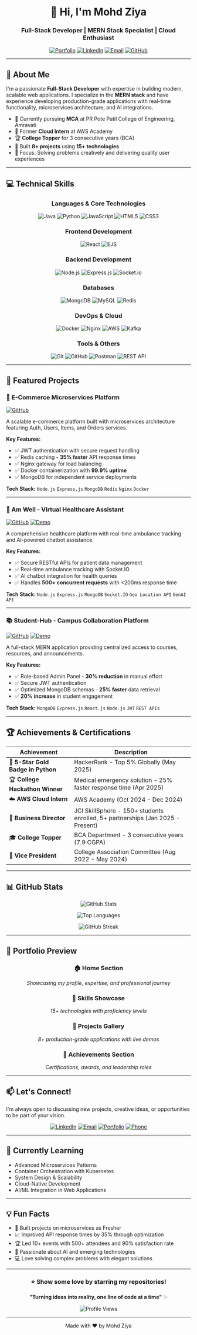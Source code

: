 <div align="center">

# 👋 Hi, I'm Mohd Ziya

### Full-Stack Developer | MERN Stack Specialist | Cloud Enthusiast

[![Portfolio](https://img.shields.io/badge/Portfolio-Visit-00D9FF?style=for-the-badge&logo=google-chrome&logoColor=white)](https://your-portfolio-link.com)
[![LinkedIn](https://img.shields.io/badge/LinkedIn-Connect-0077B5?style=for-the-badge&logo=linkedin&logoColor=white)](https://linkedin.com/in/mohdziya)
[![Email](https://img.shields.io/badge/Email-Contact-EA4335?style=for-the-badge&logo=gmail&logoColor=white)](mailto:iammohdziya@gmail.com)
[![GitHub](https://img.shields.io/badge/GitHub-Follow-181717?style=for-the-badge&logo=github&logoColor=white)](https://github.com/mohdziya)

</div>

---

## 🚀 About Me

I'm a passionate **Full-Stack Developer** with expertise in building modern, scalable web applications. I specialize in the **MERN stack** and have experience developing production-grade applications with real-time functionality, microservices architecture, and AI integrations.

- 🔭 Currently pursuing **MCA** at PR Pote Patil College of Engineering, Amravati
- 💼 Former **Cloud Intern** at AWS Academy
- 🏆 **College Topper** for 3 consecutive years (BCA)
- 🌟 Built **8+ projects** using **15+ technologies**
- 🎯 Focus: Solving problems creatively and delivering quality user experiences

---

## 💻 Technical Skills

<div align="center">

### Languages & Core Technologies
![Java](https://img.shields.io/badge/Java-ED8B00?style=for-the-badge&logo=openjdk&logoColor=white)
![Python](https://img.shields.io/badge/Python-3776AB?style=for-the-badge&logo=python&logoColor=white)
![JavaScript](https://img.shields.io/badge/JavaScript-F7DF1E?style=for-the-badge&logo=javascript&logoColor=black)
![HTML5](https://img.shields.io/badge/HTML5-E34F26?style=for-the-badge&logo=html5&logoColor=white)
![CSS3](https://img.shields.io/badge/CSS3-1572B6?style=for-the-badge&logo=css3&logoColor=white)

### Frontend Development
![React](https://img.shields.io/badge/React-20232A?style=for-the-badge&logo=react&logoColor=61DAFB)
![EJS](https://img.shields.io/badge/EJS-B4CA65?style=for-the-badge&logo=ejs&logoColor=black)

### Backend Development
![Node.js](https://img.shields.io/badge/Node.js-339933?style=for-the-badge&logo=nodedotjs&logoColor=white)
![Express.js](https://img.shields.io/badge/Express.js-000000?style=for-the-badge&logo=express&logoColor=white)
![Socket.io](https://img.shields.io/badge/Socket.io-010101?style=for-the-badge&logo=socket.io&logoColor=white)

### Databases
![MongoDB](https://img.shields.io/badge/MongoDB-47A248?style=for-the-badge&logo=mongodb&logoColor=white)
![MySQL](https://img.shields.io/badge/MySQL-4479A1?style=for-the-badge&logo=mysql&logoColor=white)
![Redis](https://img.shields.io/badge/Redis-DC382D?style=for-the-badge&logo=redis&logoColor=white)

### DevOps & Cloud
![Docker](https://img.shields.io/badge/Docker-2496ED?style=for-the-badge&logo=docker&logoColor=white)
![Nginx](https://img.shields.io/badge/Nginx-009639?style=for-the-badge&logo=nginx&logoColor=white)
![AWS](https://img.shields.io/badge/AWS-232F3E?style=for-the-badge&logo=amazon-aws&logoColor=white)
![Kafka](https://img.shields.io/badge/Apache_Kafka-231F20?style=for-the-badge&logo=apache-kafka&logoColor=white)

### Tools & Others
![Git](https://img.shields.io/badge/Git-F05032?style=for-the-badge&logo=git&logoColor=white)
![GitHub](https://img.shields.io/badge/GitHub-181717?style=for-the-badge&logo=github&logoColor=white)
![Postman](https://img.shields.io/badge/Postman-FF6C37?style=for-the-badge&logo=postman&logoColor=white)
![REST API](https://img.shields.io/badge/REST_API-009688?style=for-the-badge&logo=fastapi&logoColor=white)

</div>

---

## 🎯 Featured Projects

### 🛒 E-Commerce Microservices Platform
[![GitHub](https://img.shields.io/badge/View_Code-181717?style=flat-square&logo=github)](https://github.com/mohdziya)

A scalable e-commerce platform built with microservices architecture featuring Auth, Users, Items, and Orders services.

**Key Features:**
- ✅ JWT authentication with secure request handling
- ✅ Redis caching - **35% faster** API response times
- ✅ Nginx gateway for load balancing
- ✅ Docker containerization with **99.9% uptime**
- ✅ MongoDB for independent service deployments

**Tech Stack:** `Node.js` `Express.js` `MongoDB` `Redis` `Nginx` `Docker`

---

### 🏥 Am Well - Virtual Healthcare Assistant
[![GitHub](https://img.shields.io/badge/View_Code-181717?style=flat-square&logo=github)](https://github.com/mohdziya) [![Demo](https://img.shields.io/badge/Live_Demo-00D9FF?style=flat-square&logo=google-chrome)](https://demo-link.com)

A comprehensive healthcare platform with real-time ambulance tracking and AI-powered chatbot assistance.

**Key Features:**
- ✅ Secure RESTful APIs for patient data management
- ✅ Real-time ambulance tracking with Socket.IO
- ✅ AI chatbot integration for health queries
- ✅ Handles **500+ concurrent requests** with <200ms response time

**Tech Stack:** `Node.js` `Express.js` `MongoDB` `Socket.IO` `Geo Location API` `GenAI API`

---

### 📚 Student-Hub - Campus Collaboration Platform
[![GitHub](https://img.shields.io/badge/View_Code-181717?style=flat-square&logo=github)](https://github.com/mohdziya) [![Demo](https://img.shields.io/badge/Live_Demo-00D9FF?style=flat-square&logo=google-chrome)](https://demo-link.com)

A full-stack MERN application providing centralized access to courses, resources, and announcements.

**Key Features:**
- ✅ Role-based Admin Panel - **30% reduction** in manual effort
- ✅ Secure JWT authentication
- ✅ Optimized MongoDB schemas - **25% faster** data retrieval
- ✅ **20% increase** in student engagement

**Tech Stack:** `MongoDB` `Express.js` `React.js` `Node.js` `JWT` `REST APIs`

---

## 🏆 Achievements & Certifications

<div align="center">

| Achievement | Description |
|-------------|-------------|
| 🌟 **5-Star Gold Badge in Python** | HackerRank - Top 5% Globally (May 2025) |
| 🏆 **College Hackathon Winner** | Medical emergency solution - 25% faster response time (Apr 2025) |
| ☁️ **AWS Cloud Intern** | AWS Academy (Oct 2024 - Dec 2024) |
| 👔 **Business Director** | JCI SkillSphere - 150+ students enrolled, 5+ partnerships (Jan 2025 - Present) |
| 🎓 **College Topper** | BCA Department - 3 consecutive years (7.9 CGPA) |
| 🎯 **Vice President** | College Association Committee (Aug 2022 - May 2024) |

</div>

---

## 📊 GitHub Stats

<div align="center">

![GitHub Stats](https://github-readme-stats.vercel.app/api?username=iamMohdZiya&show_icons=true&theme=tokyonight&hide_border=true&bg_color=1a1b27&title_color=00d9ff&icon_color=00d9ff&text_color=c3e88d)

![Top Languages](https://github-readme-stats.vercel.app/api/top-langs/?username=iamMohdZiya&layout=compact&theme=tokyonight&hide_border=true&bg_color=1a1b27&title_color=00d9ff&text_color=c3e88d)

![GitHub Streak](https://github-readme-streak-stats.herokuapp.com/?user=iamMohdZiya&theme=tokyonight&hide_border=true&background=1a1b27&ring=00d9ff&fire=00d9ff&currStreakLabel=00d9ff)

</div>

---

## 🎨 Portfolio Preview

<div align="center">

### 🏠 Home Section
*Showcasing my profile, expertise, and professional journey*

### 💼 Skills Showcase
*15+ technologies with proficiency levels*

### 🚀 Projects Gallery
*8+ production-grade applications with live demos*

### 🏅 Achievements Section
*Certifications, awards, and leadership roles*

</div>

---

## 📫 Let's Connect!

I'm always open to discussing new projects, creative ideas, or opportunities to be part of your vision.

<div align="center">

[![LinkedIn](https://img.shields.io/badge/LinkedIn-0077B5?style=for-the-badge&logo=linkedin&logoColor=white)](https://linkedin.com/in/mohdziya)
[![Email](https://img.shields.io/badge/Email-EA4335?style=for-the-badge&logo=gmail&logoColor=white)](mailto:iammohdziya@gmail.com)
[![Portfolio](https://img.shields.io/badge/Portfolio-00D9FF?style=for-the-badge&logo=google-chrome&logoColor=white)](https://your-portfolio-link.com)
[![Phone](https://img.shields.io/badge/Phone-25D366?style=for-the-badge&logo=whatsapp&logoColor=white)](tel:+919763236258)

</div>

---

## 🌱 Currently Learning

- Advanced Microservices Patterns
- Container Orchestration with Kubernetes
- System Design & Scalability
- Cloud-Native Development
- AI/ML Integration in Web Applications

---

## 💡 Fun Facts

- 🎯 Built projects on microservices as Fresher
- 📈 Improved API response times by 35% through optimization
- 🏆 Led 10+ events with 500+ attendees and 90% satisfaction rate
- 🌟 Passionate about AI and emerging technologies
- 💻 Love solving complex problems with elegant solutions

---

<div align="center">

### ⭐ Show some love by starring my repositories!

**"Turning ideas into reality, one line of code at a time"** ✨

![Profile Views](https://komarev.com/ghpvc/?username=mohdziya&color=00d9ff&style=flat-square&label=Profile+Views)

</div>

---

<div align="center">

Made with ❤️ by Mohd Ziya

</div>

